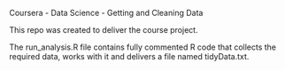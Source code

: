 Coursera - Data Science - Getting and Cleaning Data 

This repo was created to deliver the course project.

The run_analysis.R file contains fully commented R code that collects the required data, works with it and delivers a file named tidyData.txt.
